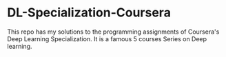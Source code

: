 # DL-Specialization-Coursera
This repo has my solutions to the programming assignments of Coursera's Deep Learning Specialization. It is a famous  5 courses Series on Deep learning. 
